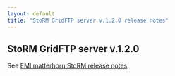 ```yaml
---
layout: default
title: "StoRM GridFTP server v.1.2.0 release notes"
---
```


## StoRM GridFTP server v.1.2.0

See [EMI matterhorn StoRM release notes][gridftp-emi-rn].

[gridftp-emi-rn]: http://www.eu-emi.eu/emi-2-matterhorn-products/-/asset_publisher/B4Rk/content/storm-se-1#StoRM_GridFTP_Server
